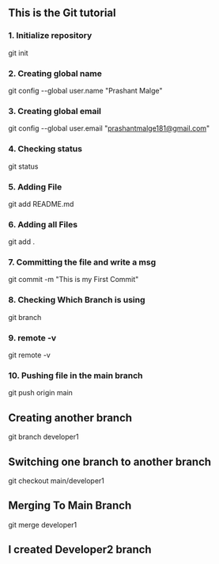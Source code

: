 ## This is the Git tutorial

### 1. Initialize repository
git init 

### 2. Creating global name 
git config --global user.name "Prashant Malge" 

### 3. Creating global email 
git config --global user.email "prashantmalge181@gmail.com"

### 4. Checking status
git status 

### 5. Adding File 
git add README.md 

### 6. Adding all Files 
git add . 

### 7. Committing the file and write a msg
git commit -m "This is my First Commit"

### 8. Checking Which Branch is using 
git branch

### 9. remote -v
git remote -v

### 10. Pushing file in the main branch
git push origin main

## Creating another branch 
git branch developer1

## Switching one branch to another branch
git checkout main/developer1

## Merging To Main Branch
git merge developer1

## I created Developer2 branch
